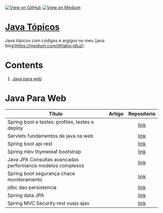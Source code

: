 [![View on GitHub](https://img.shields.io/badge/GitHub-View_on_GitHub-blue?logo=GitHub)](https://github.com/binhojulix/java)  [![View on Medium](https://img.shields.io/badge/Medium-View%20on%20Medium-red?logo=medium)](https://medium.com/@fabio.jdluz) 
# [Java Tópicos](https://github.com/binhojulix/jav)
Java tópicos com códigos e argigos no meu [java blog]https://medium.com/@fabio.jdluz). 



# Contents
1.  [Java para web](#java-para-web)




# Java Para Web
| Titulo        | Artigo           | Repositorio  |
| ------------- |:-------------:| :-----:|
| Spring boot e testes: profiles, testes e deploy |  | [link](https://github.com/binhojulix/Programa-o/tree/spring-boot-profiles-testes-deploy) 
| Servlets fundamentos de java na web |  | [link](https://github.com/binhojulix/Programa-o/tree/Servlets-Fundamentos-de-Java-na-Web/Java%20Servlet%20fundamentos%20da%20programa%C3%A7%C3%A3o%20web%20Java) 
| Spring boot api rest |  | [link](https://github.com/binhojulix/Programa-o/tree/spring-boot-api-rest) 
| Spring mbv thymeleaf bootstrap |  | [link](https://github.com/binhojulix/Programa-o/tree/spring-mvc-thymeleaf-bootstrap) 
| Java JPA Consultas avancadas performance modelos complexos |  | [link](https://github.com/binhojulix/Programa-o/tree/java-jpa-consultas-avancadas-performance-modelos-complexos) 
| Spring boot segurança chace monitoramento |  | [link](https://github.com/binhojulix/Programa-o/tree/spring-boot-seguranca-cache-monitoramento) 
| jdbc dao persistencia |  | [link](https://github.com/binhojulix/Programa-o/tree/jdbc-dao-persistencia) 
| Spring data JPA |  | [link](https://github.com/binhojulix/Programa-o/tree/spring-data-jpa) 
| Spring MVC Security rest vuejs ajax |  | [link](https://github.com/binhojulix/Programa-o/tree/spring-mvc-security-rest-vuejs-ajax) 
